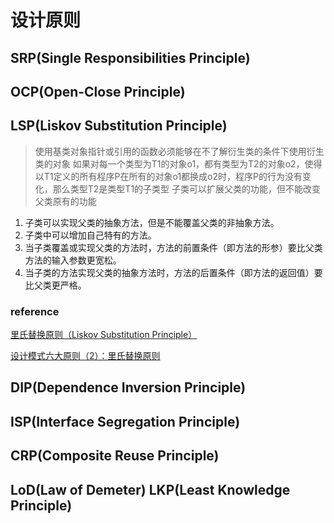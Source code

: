 # 设计原则

## SRP(Single Responsibilities Principle)

## OCP(Open-Close Principle)

## LSP(Liskov Substitution Principle)

> 使用基类对象指针或引用的函数必须能够在不了解衍生类的条件下使用衍生类的对象
如果对每一个类型为T1的对象o1，都有类型为T2的对象o2，使得以T1定义的所有程序P在所有的对象o1都换成o2时，程序P的行为没有变化，那么类型T2是类型T1的子类型
子类可以扩展父类的功能，但不能改变父类原有的功能

1. 子类可以实现父类的抽象方法，但是不能覆盖父类的非抽象方法。
2. 子类中可以增加自己特有的方法。
3. 当子类覆盖或实现父类的方法时，方法的前置条件（即方法的形参）要比父类方法的输入参数更宽松。
4. 当子类的方法实现父类的抽象方法时，方法的后置条件（即方法的返回值）要比父类更严格。

### reference

[里氏替换原则（Liskov Substitution Principle）](http://www.cnblogs.com/gaochundong/p/liskov_substitution_principle.html)

[设计模式六大原则（2）：里氏替换原则](http://www.cnblogs.com/hellojava/archive/2013/03/15/2960905.html)

## DIP(Dependence Inversion Principle)

## ISP(Interface Segregation Principle)

## CRP(Composite Reuse Principle)

## LoD(Law of Demeter) LKP(Least Knowledge Principle)